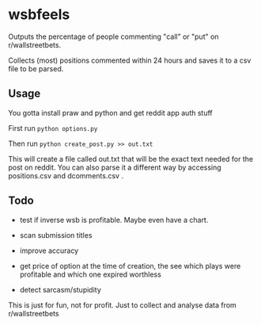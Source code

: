 # wsbfeels

Outputs the percentage of people commenting "call" or "put" on r/wallstreetbets. 

Collects (most) positions commented within 24 hours and saves it to a csv file to be parsed.

## Usage
 You gotta install praw and python and get reddit app auth stuff

 First run `python options.py`

 Then run `python create_post.py >> out.txt`
 
 This will create a file called out.txt that will be the exact text needed for the post on reddit. You can also parse it a different way by accessing positions.csv and dcomments.csv .
## Todo

- test if inverse wsb is profitable. Maybe even have a chart.

- scan submission titles

- improve accuracy

- get price of option at the time of creation, the see which plays were profitable and which one expired worthless

- detect sarcasm/stupidity

This is just for fun, not for profit. Just to collect and analyse data from r/wallstreetbets
